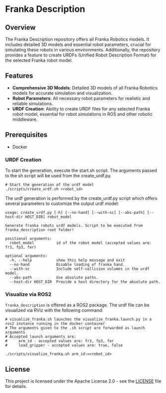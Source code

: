 # Franka Description

## Overview

The Franka Description repository offers all Franka Robotics models. It includes detailed 3D models and essential robot parameters, crucial for simulating these robots in various environments. Additionally, the repository provides a feature to create URDFs (Unified Robot Description Format) for the selected Franka robot model.

## Features

- **Comprehensive 3D Models**: Detailed 3D models of all Franka Robotics models for accurate simulation and visualization.
- **Robot Parameters**: All necessary robot parameters for realistic and reliable simulations.
- **URDF Creation**: Ability to create URDF files for any selected Franka robot model, essential for robot simulations in ROS and other robotic middleware.

## Prerequisites

- Docker

### URDF Creation

To start the generation, execute the start.sh script. The arguments passed to the sh script will be used from the create_urdf.py.

```
# Start the generation of the urdf model
./scripts/create_urdf.sh <robot_id>
```

The urdf generation is performed by the create_urdf.py script which offers several parameters to customize the output urdf model:

```
usage: create_urdf.py [-h] [--no-hand] [--with-sc] [--abs-path] [--host-dir HOST_DIR] robot_model

Generate franka robots urdf models. Script to be executed from franka_description root folder!

positional arguments:
  robot_model          id of the robot model (accepted values are: fr3, fp3, fer)

optional arguments:
  -h, --help           show this help message and exit
  --no-hand            Disable loading of franka hand.
  --with-sc            Include self-collision volumes in the urdf model.
  --abs-path           Use absolute paths.
  --host-dir HOST_DIR  Provide a host directory for the absolute path.
```

### Visualize via ROS2

`franka_description` is offered as a ROS2 package. 
The urdf file can be visualized via RViz with the following command:

```
# visualize_franka.sh launches the visualize_franka.launch.py in a ros2 instance running in the docker container
# The arguments given to the .sh script are forwarded as launch arguments
# Accepted launch arguments are:
#     arm_id - accepted values are: fr3, fp3, fer
#     load_gripper - accepted values are: true, false

./scripts/visualize_franka.sh arm_id:=<robot_id>

```


## License

This project is licensed under the Apache License 2.0 - see the [LICENSE](LICENSE) file for details.
